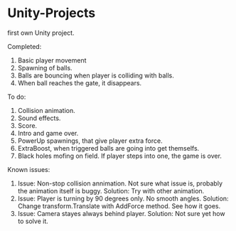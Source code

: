 # Unity-Projects
first own Unity project. 

Completed:
1. Basic player movement
2. Spawning of balls.
3. Balls are bouncing when player is colliding with balls.
4. When ball reaches the gate, it disappears. 

To do:
1. Collision animation.
2. Sound effects.
3. Score.
4. Intro and game over.
5. PowerUp spawnings, that give player extra force.
6. ExtraBoost, when triggered balls are going into get themselfs.  
7. Black holes mofing on field. If player steps into one, the game is over.

Known issues:
1. Issue: Non-stop collision annimation. Not sure what issue is, probably the animation itself is buggy.
Solution: Try with other animation.
2. Issue: Player is turning by 90 degrees only. No smooth angles.
Solution: Change transform.Translate with AddForce method. See how it goes.
3. Issue: Camera stayes always behind player.
Solution: Not sure yet how to solve it.
